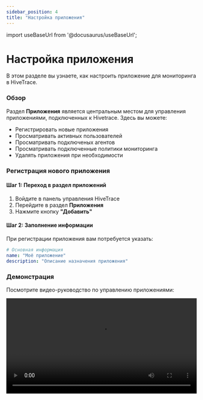 ```yaml
---
sidebar_position: 4
title: "Настройка приложения"
---
```


import useBaseUrl from '@docusaurus/useBaseUrl';

# Настройка приложения

В этом разделе вы узнаете, как настроить приложение для мониторинга в HiveTrace.

### Обзор

Раздел **Приложения** является центральным местом для управления приложениями, подключенных к Hivetrace. Здесь вы можете:

- Регистрировать новые приложения
- Просматривать активных пользователей
- Просматривать подключеных агентов
- Просматривать подключенные политики мониторинга
- Удалять приложения при необходимости

### Регистрация нового приложения

#### Шаг 1: Переход в раздел приложений

1. Войдите в панель управления HiveTrace
2. Перейдите в раздел **Приложения**
3. Нажмите кнопку **"Добавить"**

#### Шаг 2: Заполнение информации

При регистрации приложения вам потребуется указать:

```yaml
# Основная информация
name: "Моё приложение"
description: "Описание назначения приложения"
```

### Демонстрация

Посмотрите видео-руководство по управлению приложениями:

<video width="100%" controls>
  <source src={useBaseUrl('/videos/app_setup_demo.webm')} type="video/webm" />
  Ваш браузер не поддерживает видео.
</video>



